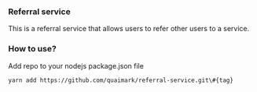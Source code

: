 ### Referral service
This is a referral service that allows users to refer other users to a service.

### How to use?
Add repo to your nodejs package.json file
```sh
yarn add https://github.com/quaimark/referral-service.git\#{tag}
```